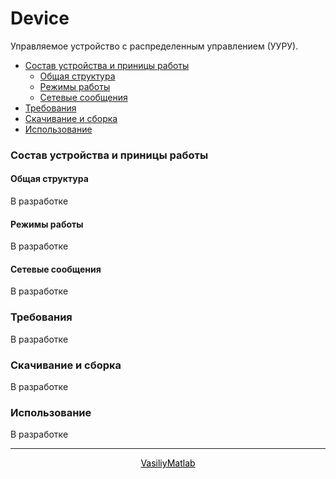 # Device
Управляемое устройство с распределенным управлением (УУРУ).

- [Состав устройства и приницы работы](#Info)
  - [Общая структура](#Structure)
  - [Режимы работы](#Modes)
  - [Сетевые сообщения](#Messages)
- [Требования](#Requirements)
- [Скачивание и сборка](#Building)
- [Использование](#Usage)

<a name="Info"/><h3>Состав устройства и приницы работы</h3>
<a name="Structure"/><h4>Общая структура</h4>
В разработке

<a name="Modes"/><h4>Режимы работы</h4>
В разработке

<a name="Messages"/><h4>Сетевые сообщения</h4>
В разработке

<a name="Requirements"/><h3>Требования</h3>
В разработке

<a name="Building"/><h3>Скачивание и сборка</h3>
В разработке

<a name="Usage"/><h3>Использование</h3>
В разработке

***
[comment]: <> (<p align="center"><a href="https://github.com/VasiliyMatlab"><img src="https://github.com/VasiliyMatlab.png" width="100" alt="VasiliyMatlab" class="circle"/></a></p>)
<p align="center"><a href="https://github.com/VasiliyMatlab" style="color: #000000">VasiliyMatlab</a></p>
